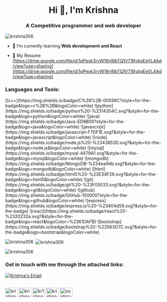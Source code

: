 <h1 align="center">Hi 👋, I'm Krishna </h1>
<h3 align="center">A Competitive programmer and web developer</h3>

<p align="left"> <img src="https://komarev.com/ghpvc/?username=krishna306&label=Profile%20views&color=0e75b6&style=flat" alt="krishna306" /> </p>

- 🌱 I’m currently learning **Web development and React**

- 📄 My Resume [https://drive.google.com/file/d/1qPevk3rvW16n9lbTQ1V71BybgEeVL4Ad/view?usp=sharing](https://drive.google.com/file/d/1qPevk3rvW16n9lbTQ1V71BybgEeVL4Ad/view?usp=sharing) 

<h3 align="left">Languages and Tools:</h3>
![c++](https://img.shields.io/badge/C%2B%2B-00599C?style=for-the-badge&logo=c%2B%2B&logoColor=white)
![python](https://img.shields.io/badge/python%20-%2314354C.svg?&style=for-the-badge&logo=python&logoColor=white)
![java](https://img.shields.io/badge/Java-ED8B00?style=for-the-badge&logo=java&logoColor=white)
![javascript](https://img.shields.io/badge/javascript-F7DF1E.svg?&style=for-the-badge&logo=javascript&logoColor=white)
![node](https://img.shields.io/badge/node.js%20-%2343853D.svg?&style=for-the-badge&logo=node.js&logoColor=white)
![mysql](https://img.shields.io/badge/mysql-4479A1.svg?&style=for-the-badge&logo=mysql&logoColor=white)
![mongodb](https://img.shields.io/badge/MongoDB-%234ea94b.svg?&style=for-the-badge&logo=mongodb&logoColor=white)
![html](https://img.shields.io/badge/html5%20-%23E34F26.svg?&style=for-the-badge&logo=html5&logoColor=white)
![git](https://img.shields.io/badge/git%20-%23F05033.svg?&style=for-the-badge&logo=git&logoColor=white) 
![github](https://img.shields.io/badge/GitHub-100000?style=for-the-badge&logo=github&logoColor=white)
![express](https://img.shields.io/badge/express.js%20-%23404d59.svg?&style=for-the-badge)
![react](https://img.shields.io/badge/react%20-%2320232a.svg?&style=for-the-badge&logo=react&logoColor=%2361DAFB)
![bootstrap](https://img.shields.io/badge/bootstrap%20-%23563D7C.svg?&style=for-the-badge&logo=bootstrap&logoColor=white)

<p><img align="left" src="https://github-readme-stats.vercel.app/api/top-langs?username=krishna306&show_icons=true&locale=en&layout=compact" alt="krishna306" /></p>

<p>&nbsp;<img align="center" src="https://github-readme-stats.vercel.app/api?username=krishna306&show_icons=true&locale=en" alt="krishna306" /></p>

<p><img align="center" src="https://github-readme-streak-stats.herokuapp.com/?user=krishna306&" alt="krishna306" /></p>
<h3 align="left">Get in touch with me through the attached links:</h3>
<div>
<a href="mailto:krishnakumarkeer5017@gmail.com">
  <img alt="Krishna's Email" src="https://img.shields.io/badge/-E--mail-1A4730?style=flat-square&logo=Gmail&logoColor=white" />
</a>
 </div>
 <br>
<p align="left">
<a href="https://linkedin.com/in/krishnakumar2701" target="blank"><img align="center" src="https://raw.githubusercontent.com/rahuldkjain/github-profile-readme-generator/master/src/images/icons/Social/linked-in-alt.svg" alt="krishnakumar2701" height="30" width="40" /></a>
<a href="https://fb.com/krishna.kumar.196" target="blank"><img align="center" src="https://raw.githubusercontent.com/rahuldkjain/github-profile-readme-generator/master/src/images/icons/Social/facebook.svg" alt="krishna.kumar.196" height="30" width="40" /></a>
<a href="https://instagram.com/kr1shna96" target="blank"><img align="center" src="https://raw.githubusercontent.com/rahuldkjain/github-profile-readme-generator/master/src/images/icons/Social/instagram.svg" alt="kr1shna96" height="30" width="40" /></a>
<a href="https://www.hackerrank.com/krishna9196" target="blank"><img align="center" src="https://raw.githubusercontent.com/rahuldkjain/github-profile-readme-generator/master/src/images/icons/Social/hackerrank.svg" alt="krishna9196" height="30" width="40" /></a>
<a href="https://codeforces.com/profile/noobcoder9196" target="blank"><img align="center" src="https://raw.githubusercontent.com/rahuldkjain/github-profile-readme-generator/master/src/images/icons/Social/codeforces.svg" alt="noobcoder9196" height="30" width="40" /></a>
</p>